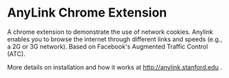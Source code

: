 # AnyLink Chrome Extension

A chrome extension to demonstrate the use of network cookies. 
Anylink enables you to browse the internet through different links and speeds (e.g., a 2G or 3G network). 
Based on Facebook's Augmented Traffic Control (ATC).

More details on installation and how it works at http://anylink.stanford.edu .

